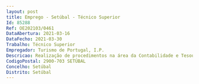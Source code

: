 ```yaml
--- 
layout: post
title: Emprego - Setúbal - Técnico Superior
Id: 85288
Ref: OE202103/0461
DataAbertura: 2021-03-16
DataFecho: 2021-03-30
Trabalho: Técnico Superior
Empregador: Turismo de Portugal, I.P.
Descricao: Realização de procedimentos na área da Contabilidade e Tesouraria  realização da faturação a clientes e fornecedores  gestão do recebimento de propinas  elaboração de propostas de aquisição de bens  elaboração e envio de orçamentos de aluguer de espaços  inserção de faturas em SICGEST.
CodigoPostal: 2900-703 SETÚBAL
Concelho: Setúbal
Distrito: Setúbal
--- 
```

